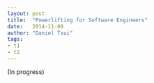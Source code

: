 ```yaml
---
layout: post
title:  "Powerlifting for Software Engineers"
date:   2014-11-09
author: "Daniel Tsui"
tags:
- t1
- t2
---
```


(In progress)